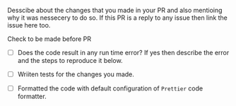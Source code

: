 Desscibe about the changes that you made in your PR and also mentioing why it was nessecery to do so. If this PR is a reply to any issue then link the issue here too.

Check to be made before PR

 -  [ ] Does the code result in any run time error? If yes then describe the error and the steps to reproduce it below.
 -  [ ] Wriiten tests for the changes you made.
 -  [ ] Formatted the code with default configuration of `Prettier` code formatter.
 
